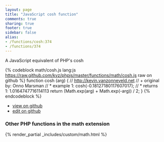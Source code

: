 ```yaml
---
layout: page
title: "JavaScript cosh function"
comments: true
sharing: true
footer: true
sidebar: false
alias:
- /functions/cosh:374
- /functions/374
---
```

<!-- Generated by Rakefile:build -->
A JavaScript equivalent of PHP's cosh

{% codeblock math/cosh.js lang:js https://raw.github.com/kvz/phpjs/master/functions/math/cosh.js raw on github %}
function cosh (arg) {
    // http://kevin.vanzonneveld.net
    // +   original by: Onno Marsman
    // *     example 1: cosh(-0.18127180117607017);
    // *     returns 1: 1.0164747716114113
    return (Math.exp(arg) + Math.exp(-arg)) / 2;
}
{% endcodeblock %}

 - [view on github](https://github.com/kvz/phpjs/blob/master/functions/math/cosh.js)
 - [edit on github](https://github.com/kvz/phpjs/edit/master/functions/math/cosh.js)

### Other PHP functions in the math extension
{% render_partial _includes/custom/math.html %}
